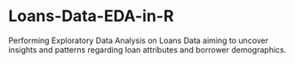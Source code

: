 # Loans-Data-EDA-in-R
Performing Exploratory Data Analysis on Loans Data aiming to uncover insights and patterns regarding loan attributes and borrower demographics.
